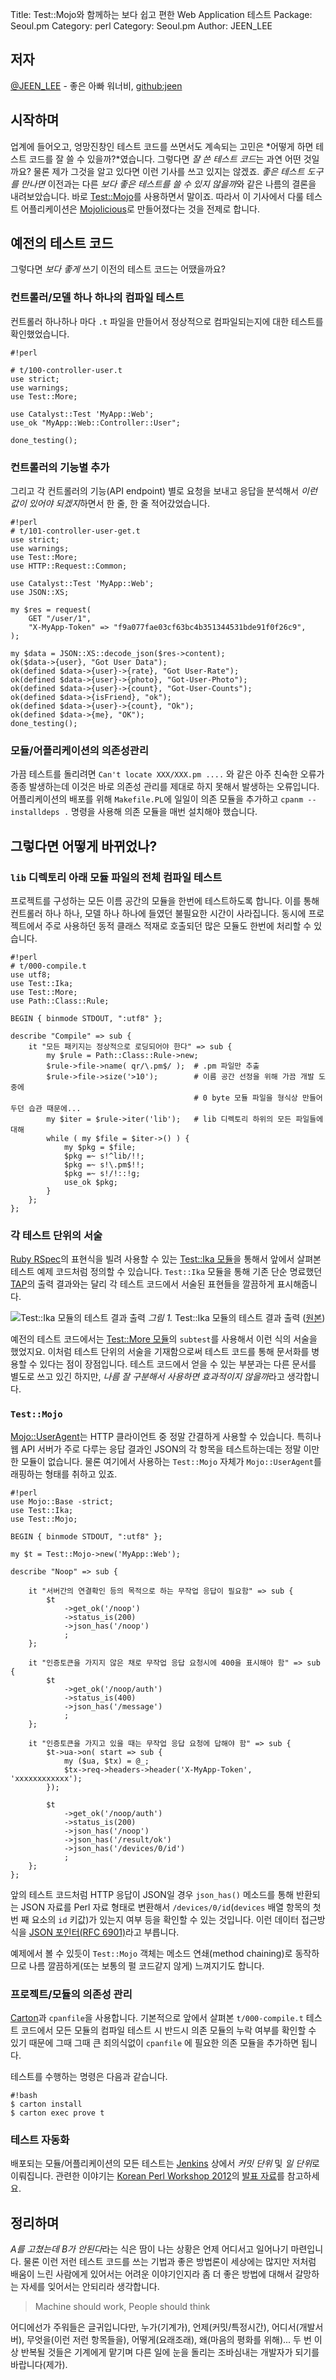 Title:    Test::Mojo와 함께하는 보다 쉽고 편한 Web Application 테스트
Package:  Seoul.pm
Category: perl
Category: Seoul.pm
Author:   JEEN_LEE


저자
-----

[@JEEN_LEE][twitter-jeen_lee] - 좋은 아빠 워너비, [github:jeen][github-jeen]


시작하며
---------

업계에 들어오고, 엉망진창인 테스트 코드를 쓰면서도 계속되는 고민은
*어떻게 하면 테스트 코드를 잘 쓸 수 있을까?*였습니다.
그렇다면 *잘 쓴 테스트 코드*는 과연 어떤 것일까요?
물론 제가 그것을 알고 있다면 이런 기사를 쓰고 있지는 않겠죠.
*좋은 테스트 도구를 만나면* 이전과는 다른 *보다 좋은 테스트를 쓸 수 있지 않을까*와 같은 나름의 결론을 내려보았습니다.
바로 [Test::Mojo][cpan-test-mojo]를 사용하면서 말이죠.
따라서 이 기사에서 다룰 테스트 어플리케이션은
[Mojolicious][home-mojolicious]로 만들어졌다는 것을 전제로 합니다.


예전의 테스트 코드
-------------------

그렇다면 *보다 좋게* 쓰기 이전의 테스트 코드는 어땠을까요?


### 컨트롤러/모델 하나 하나의 컴파일 테스트

컨트롤러 하나하나 마다 `.t` 파일을 만들어서 정상적으로 컴파일되는지에 대한 테스트를 확인했었습니다.

    #!perl

    # t/100-controller-user.t
    use strict;
    use warnings;
    use Test::More;

    use Catalyst::Test 'MyApp::Web';
    use_ok "MyApp::Web::Controller::User";

    done_testing();


### 컨트롤러의 기능별 추가

그리고 각 컨트롤러의 기능(API endpoint) 별로 요청을 보내고 응답을
분석해서 *이런 값이 있어야 되겠지*하면서 한 줄, 한 줄 적어갔었습니다.

    #!perl
    # t/101-controller-user-get.t
    use strict;
    use warnings;
    use Test::More;
    use HTTP::Request::Common;

    use Catalyst::Test 'MyApp::Web';
    use JSON::XS;

    my $res = request(
        GET "/user/1",
        "X-MyApp-Token" => "f9a077fae03cf63bc4b351344531bde91f0f26c9",
    );

    my $data = JSON::XS::decode_json($res->content);
    ok($data->{user}, "Got User Data");
    ok(defined $data->{user}->{rate}, "Got User-Rate");
    ok(defined $data->{user}->{photo}, "Got-User-Photo");
    ok(defined $data->{user}->{count}, "Got-User-Counts");
    ok(defined $data->{isFriend}, "ok");
    ok(defined $data->{user}->{count}, "Ok");
    ok(defined $data->{me}, "OK");
    done_testing();


### 모듈/어플리케이션의 의존성관리

가끔 테스트를 돌리려면 `Can't locate XXX/XXX.pm ....` 와 같은 아주 친숙한 오류가
종종 발생하는데 이것은 바로 의존성 관리를 제대로 하지 못해서 발생하는 오류입니다.
어플리케이션의 배포를 위해 `Makefile.PL`에 일일이 의존 모듈을 추가하고
`cpanm --installdeps .` 명령을 사용해 의존 모듈을 매번 설치해야 했습니다.


그렇다면 어떻게 바뀌었나?
--------------------------

### `lib` 디렉토리 아래 모듈 파일의 전체 컴파일 테스트

프로젝트를 구성하는 모든 이름 공간의 모듈을 한번에 테스트하도록 합니다.
이를 통해 컨트롤러 하나 하나, 모델 하나 하나에 들였던 불필요한 시간이 사라집니다.
동시에 프로젝트에서 주로 사용하던 동적 클래스 적재로 호출되던 많은 모듈도 한번에 처리할 수 있습니다.

    #!perl
    # t/000-compile.t
    use utf8;
    use Test::Ika;
    use Test::More;
    use Path::Class::Rule;

    BEGIN { binmode STDOUT, ":utf8" };

    describe "Compile" => sub {
        it "모든 패키지는 정상적으로 로딩되어야 한다" => sub {
            my $rule = Path::Class::Rule->new;
            $rule->file->name( qr/\.pm$/ );  # .pm 파일만 추출
            $rule->file->size('>10');        # 이름 공간 선정을 위해 가끔 개발 도중에
                                             # 0 byte 모듈 파일을 형식상 만들어두던 습관 때문에...
            my $iter = $rule->iter('lib');   # lib 디렉토리 하위의 모든 파일들에 대해
            while ( my $file = $iter->() ) {
                my $pkg = $file;
                $pkg =~ s!^lib/!!;
                $pkg =~ s!\.pm$!!;
                $pkg =~ s!/!::!g;
                use_ok $pkg;
            }
        };
    };


### 각 테스트 단위의 서술

[Ruby RSpec][home-rspec]의 표현식을 빌려 사용할 수 있는 [Test::Ika 모듈][cpan-test-ika]을
통해서 앞에서 살펴본 테스트 예제 코드처럼 정의할 수 있습니다. 
`Test::Ika` 모듈을 통해 기존 단순 명료했던 [TAP][wiki-tap]의 출력 결과와는 달리
각 테스트 코드에서 서술된 표현들을 깔끔하게 표시해줍니다.

![Test::Ika 모듈의 테스트 결과 출력][img-1-resize]
*그림 1.* Test::Ika 모듈의 테스트 결과 출력 ([원본][img-1])

예전의 테스트 코드에서는 [Test::More 모듈][cpan-test-more]의 `subtest`를 사용해서 이런 식의 서술을 했었지요.
이처럼 테스트 단위의 서술을 기재함으로써 테스트 코드를 통해 문서화를 병용할 수 있다는 점이 장점입니다.
테스트 코드에서 얻을 수 있는 부분과는 다른 문서를 별도로 쓰고 있긴 하지만,
*나름 잘 구분해서 사용하면 효과적이지 않을까*라고 생각합니다.


### `Test::Mojo`

[Mojo::UserAgent][cpan-mojo-useragent]는 HTTP 클라이언트 중 정말 간결하게 사용할 수 있습니다.
특히나 웹 API 서버가 주로 다루는 응답 결과인 JSON의 각 항목을 테스트하는데는 정말 이만한 모듈이 없습니다.
물론 여기에서 사용하는 `Test::Mojo` 자체가 `Mojo::UserAgent`를 래핑하는 형태를 취하고 있죠.

    #!perl
    use Mojo::Base -strict;
    use Test::Ika;
    use Test::Mojo;

    BEGIN { binmode STDOUT, ":utf8" };

    my $t = Test::Mojo->new('MyApp::Web');

    describe "Noop" => sub {

        it "서버간의 연결확인 등의 목적으로 하는 무작업 응답이 필요함" => sub {
            $t
                ->get_ok('/noop')
                ->status_is(200)
                ->json_has('/noop')
                ;
        };

        it "인증토큰을 가지지 않은 채로 무작업 응답 요청시에 400을 표시해야 함" => sub {
            $t
                ->get_ok('/noop/auth')
                ->status_is(400)
                ->json_has('/message')
                ;
        };

        it "인증토큰을 가지고 있을 때는 무작업 응답 요청에 답해야 함" => sub {
            $t->ua->on( start => sub {
                my ($ua, $tx) = @_;
                $tx->req->headers->header('X-MyApp-Token', 'xxxxxxxxxxxx');
            });

            $t
                ->get_ok('/noop/auth')
                ->status_is(200)
                ->json_has('/noop')
                ->json_has('/result/ok')
                ->json_has('/devices/0/id')
                ;
        };
    };

앞의 테스트 코드처럼 HTTP 응답이 JSON일 경우 `json_has()` 메소드를 통해 반환되는 JSON 자료를
Perl 자료 형태로 변환해서 `/devices/0/id`(`devices` 배열 항목의 첫번 째 요소의 `id` 키값)가
있는지 여부 등을 확인할 수 있는 것입니다.
이런 데이터 접근방식을 [JSON 포인터(RFC 6901)][rfc-6901]라고 부릅니다.

예제에서 볼 수 있듯이 `Test::Mojo` 객체는 메소드 연쇄(method chaining)로 동작하므로
나름 깔끔하게(또는 보통의 펄 코드같지 않게) 느껴지기도 합니다.
 

### 프로젝트/모듈의 의존성 관리

[Carton][cpan-carton]과 `cpanfile`을 사용합니다.
기본적으로 앞에서 살펴본 `t/000-compile.t` 테스트 코드에서 모든 모듈의
컴파일 테스트 시 반드시 의존 모듈의 누락 여부를 확인할 수 있기 때문에
그때 그때 큰 죄의식없이 `cpanfile` 에 필요한 의존 모듈을 추가하면 됩니다.

테스트를 수행하는 명령은 다음과 같습니다.

    #!bash
    $ carton install
    $ carton exec prove t


### 테스트 자동화

배포되는 모듈/어플리케이션의 모든 테스트는 [Jenkins][home-jenkins] 상에서 *커밋 단위* 및 *일 단위*로 이뤄집니다.
관련한 이야기는 [Korean Perl Workshop 2012][home-kpw2012]의 [발표 자료][kpw2012-perl-web-app-test]를 참고하세요.


정리하며
---------

*A를 고쳤는데 B가 안된다*라는 식은 땀이 나는 상황은 언제 어디서고 일어나기 마련입니다.
물론 이런 저런 테스트 코드를 쓰는 기법과 좋은 방법론이 세상에는 많지만
저처럼 배움이 느린 사람에게 있어서는 어려운 이야기인지라
좀 더 좋은 방법에 대해서 갈망하는 자세를 잊어서는 안되리라 생각합니다.

> Machine should work, People should think

어디에선가 주워들은 글귀입니다만,
누가(기계가), 언제(커밋/특정시간), 어디서(개발서버), 무엇을(이런 저런 항목들을), 어떻게(요래조래), 왜(마음의 평화를 위해)...
두 번 이상 반복될 것들은 기계에게 맡기며 다른 일에 눈을 돌리는 조바심내는 개발자가 되기를 바랍니다(제가).


[img-1]:          2013-12-16-1.png
[img-1-resize]:   2013-12-16-1_r.png


[cpan-carton]:                https://metacpan.org/module/Carton
[cpan-mojo-useragent]:        https://metacpan.org/pod/Mojo::UserAgent
[cpan-test-ika]:              https://metacpan.org/module/Test::Ika
[cpan-test-mojo]:             https://metacpan.org/module/Test::Mojo
[cpan-test-more]:             https://metacpan.org/module/Test::More
[github-jeen]:                https://github.com/jeen
[home-jenkins]:               http://jenkins-ci.org/
[home-kpw2012]:               http://event.perl.kr/kpw2012/
[home-mojolicious]:           http://mojolicio.us/
[home-rspec]:                 http://rspec.info/
[kpw2012-perl-web-app-test]:  http://www.slideshare.net/JEEN/perl-web-app
[rfc-6901]:                   http://tools.ietf.org/html/rfc6901
[twitter-jeen_lee]:           http://twitter.com/#!/JEEN_LEE
[wiki-tap]:                   http://en.wikipedia.org/wiki/Test_Anything_Protocol
